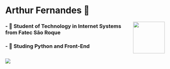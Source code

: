 <div style="display: inline_block;"> <h1 align="left">Arthur Fernandes 🦐
</h1><img align="right" height="100" src="https://media.tenor.com/S_TQ9t8OMtMAAAAi/junio-sonic-3d-model.gif" /></div>

### - 🤖 Student of Technology in Internet Systems from Fatec São Roque 
### - 🐍 Studing Python and Front-End

##
  <img src="https://visitor-badge.laobi.icu/badge?page_id=Arthur-Fernandes-Barros.Arthur-Fernandes-Barros&"  />

